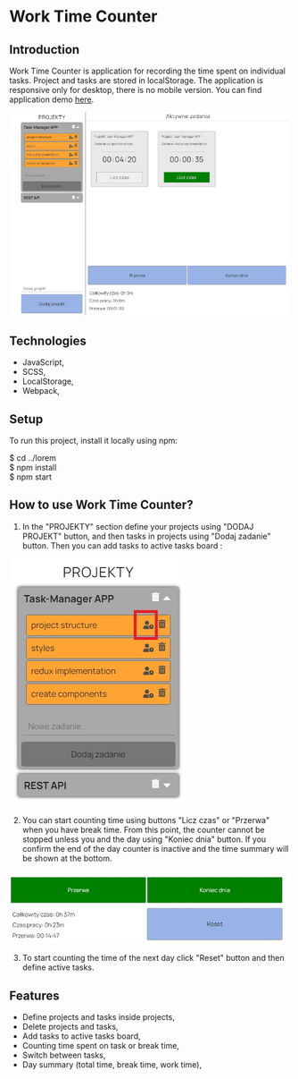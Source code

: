 # Work Time Counter

## Introduction

Work Time Counter is application for recording the time spent on individual tasks.
Project and tasks are stored in localStorage. The application is responsive only for desktop, there is no mobile version.
You can find application demo [here](https://mtkuchta.github.io/workTimeCounter/).

![Work Time Counter view](./src/images/work_time_counter_view.JPG)

## Technologies

- JavaScript,
- SCSS,
- LocalStorage,
- Webpack,

## Setup

To run this project, install it locally using npm:

$ cd ../lorem  
$ npm install  
$ npm start

## How to use Work Time Counter?

1. In the "PROJEKTY" section define your projects using "DODAJ PROJEKT" button, and then tasks in projects using "Dodaj zadanie" button. Then you can add tasks to active tasks board :

![Work Time Counter](./src/images/work_time_counter_projects.jpg)

2. You can start counting time using buttons "Licz czas" or "Przerwa" when you have break time. From this point, the counter cannot be stopped unless you and the day using "Koniec dnia" button.
   If you confirm the end of the day counter is inactive and the time summary will be shown at the bottom.

![Work Time Counter summary](./src/images/work_time_counter_summary.JPG)

3. To start counting the time of the next day click "Reset" button and then define active tasks.

## Features

- Define projects and tasks inside projects,
- Delete projects and tasks,
- Add tasks to active tasks board,
- Counting time spent on task or break time,
- Switch between tasks,
- Day summary (total time, break time, work time),
